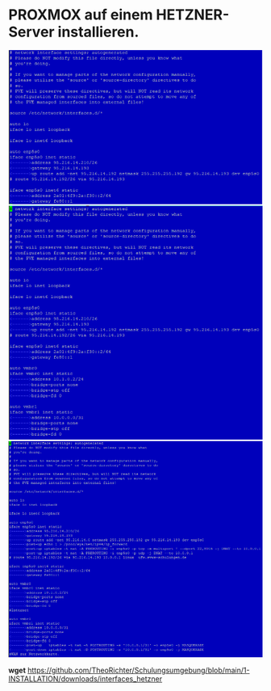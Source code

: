 # PROXMOX auf einem HETZNER-Server installieren.

![interfaces_org](./grafics/interfaces_hetzner_org.png)<br>
![interfaces_vmbrs](./grafics/interfaces_hetzner_vmbrs.png)<br>
![interfaces_fertig](./grafics/interfaces_hetzner_fertig.png)<br>








































__wget__ https://github.com/TheoRichter/Schulungsumgebung/blob/main/1-INSTALLATION/downloads/interfaces_hetzner